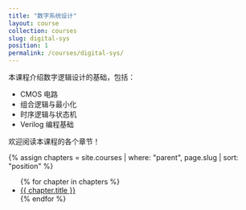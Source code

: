 ```yaml
---
title: "数字系统设计"
layout: course
collection: courses
slug: digital-sys
position: 1
permalink: /courses/digital-sys/
---
```


本课程介绍数字逻辑设计的基础，包括：

- CMOS 电路
- 组合逻辑与最小化
- 时序逻辑与状态机
- Verilog 编程基础

欢迎阅读本课程的各个章节！


{% assign chapters = site.courses | where: "parent", page.slug | sort: "position" %}
<ul>
  {% for chapter in chapters %}
    <li><a href="{{ chapter.url | relative_url }}">{{ chapter.title }}</a></li>
  {% endfor %}
</ul>
